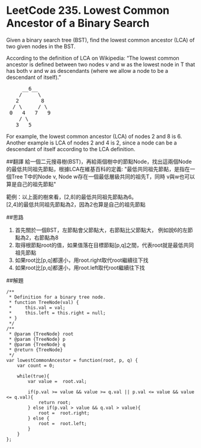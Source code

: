 # LeetCode 235. Lowest Common Ancestor of a Binary Search

Given a binary search tree (BST), find the lowest common ancestor (LCA) of two given nodes in the BST.

According to the definition of LCA on Wikipedia: “The lowest common ancestor is defined between two nodes v and w as the lowest node in T that has both v and w as descendants (where we allow a node to be a descendant of itself).”
<pre>
     __6__
    /     \
   2       8
  / \     / \
 0   4   7   9
    / \
   3   5
</pre>         
For example, the lowest common ancestor (LCA) of nodes 2 and 8 is 6. Another example is LCA of nodes 2 and 4 is 2, since a node can be a descendant of itself according to the LCA definition.

##翻譯
給一個二元搜尋樹(BST)，再給兩個樹中的節點Node，找出這兩個Node的最低共同祖先節點，根據LCA在維基百科的定義: "最低共同祖先節點，是指在一個Tree T中的Node v, Node w存在一個最低層級共同的祖先T，同時 v與w也可以算是自己的祖先節點"

範例：以上面的樹來看，[2,8]的最低共同祖先節點為6。  
[2,4]的最低共同祖先節點為2，因為2也算是自己的祖先節點

##思路
1. 首先關於一個BST，左節點會父節點大，右節點比父節點大，
   例如說6的左節點為2，右節點為8
2. 取得根節點root的值，如果值落在目標節點[p,q]之間，代表root就是最低共同祖先節點
3. 如果root比[p,q]都還小，用root.right取代root繼續往下找
4. 如果root比[p,q]都還小，用root.left取代root繼續往下找

##解題
```
/**
 * Definition for a binary tree node.
 * function TreeNode(val) {
 *     this.val = val;
 *     this.left = this.right = null;
 * }
 */
/**
 * @param {TreeNode} root
 * @param {TreeNode} p
 * @param {TreeNode} q
 * @return {TreeNode}
 */
var lowestCommonAncestor = function(root, p, q) {
    var count = 0;
    
    while(true){
        var value =  root.val;
            
        if(p.val >= value && value >= q.val || p.val <= value && value <= q.val){
            return root;
        } else if(p.val > value && q.val > value){
            root =  root.right;
        } else {
            root =  root.left;
        }
    }
};
```


